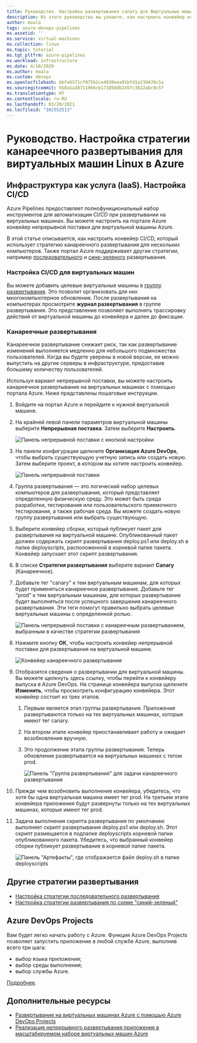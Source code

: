 ```yaml
---
title: Руководство. Настройка развертывания canary для Виртуальных машин Linux
description: Из этого руководства вы узнаете, как настроить конвейер непрерывного развертывания (CD). Этот конвейер обновляет группу виртуальных машин Linux в Azure с использованием стратегии канареечного развертывания.
author: moala
tags: azure-devops-pipelines
ms.assetid: ''
ms.service: virtual-machines
ms.collection: linux
ms.topic: tutorial
ms.tgt_pltfrm: azure-pipelines
ms.workload: infrastructure
ms.date: 4/10/2020
ms.author: moala
ms.custom: devops
ms.openlocfilehash: bbfe6571cf075b2ce4930eea91bfd1e239470c5a
ms.sourcegitcommit: 910a1a38711966cb171050db245fc3b22abc8c5f
ms.translationtype: HT
ms.contentlocale: ru-RU
ms.lasthandoff: 03/20/2021
ms.locfileid: "102552513"
---
```

# <a name="tutorial---configure-the-canary-deployment-strategy-for-azure-linux-virtual-machines"></a>Руководство. Настройка стратегии канареечного развертывания для виртуальных машин Linux в Azure

## <a name="infrastructure-as-a-service-iaas---configure-cicd"></a>Инфраструктура как услуга (IaaS). Настройка CI/CD

Azure Pipelines предоставляет полнофункциональный набор инструментов для автоматизации CI/CD при развертывании на виртуальных машинах. Вы можете настроить на портале Azure конвейер непрерывной поставки для виртуальной машины Azure.

В этой статье описывается, как настроить конвейер CI/CD, который использует стратегию канареечного развертывания для нескольких компьютеров. Также портал Azure поддерживает другие стратегии, например [последовательного](./tutorial-devops-azure-pipelines-classic.md) и [сине-зеленого](./tutorial-azure-devops-blue-green-strategy.md) развертывания.

### <a name="configure-cicd-on-virtual-machines"></a>Настройка CI/CD для виртуальных машин

Вы можете добавить целевые виртуальные машины в [группу развертывания](/azure/devops/pipelines/release/deployment-groups). Это позволит организовать для них многокомпьютерное обновление. После развертывания на компьютерах просмотрите **журнал развертывания** в группе развертывания. Это представление позволяет выполнять трассировку действий от виртуальной машины до конвейера и далее до фиксации.

### <a name="canary-deployments"></a>Канареечные развертывания

Канареечное развертывание снижает риск, так как развертывание изменений выполняется медленно для небольшого подмножества пользователей. Когда вы будете уверены в новой версии, ее можно выпустить на другие серверы в инфраструктуре, предоставив большему количеству пользователей.

Используя вариант непрерывной поставки, вы можете настроить канареечное развертывание на виртуальных машинах с помощью портала Azure. Ниже представлены пошаговые инструкции.

1. Войдите на портал Azure и перейдите к нужной виртуальной машине.
1. На крайней левой панели параметров виртуальной машины выберите **Непрерывная поставка**. Затем выберите **Настроить**.

   ![Панель непрерывной поставки с кнопкой настройки](media/tutorial-devops-azure-pipelines-classic/azure-devops-configure.png)

1. На панели конфигурации щелкните **Организация Azure DevOps**, чтобы выбрать существующую учетную запись или создать новую. Затем выберите проект, в котором вы хотите настроить конвейер.  

   ![Панель непрерывной поставки](media/tutorial-devops-azure-pipelines-classic/azure-devops-rolling.png)

1. Группа развертывания — это логический набор целевых компьютеров для развертывания, который представляет определенную физическую среду. Это может быть среда разработки, тестирования или пользовательского приемочного тестирования, а также рабочая среда. Вы можете создать новую группу развертывания или выбрать существующую.
1. Выберите конвейер сборки, который публикует пакет для развертывания на виртуальной машине. Опубликованный пакет должен содержать скрипт развертывания deploy.ps1 или deploy.sh в папке deployscripts, расположенной в корневой папке пакета. Конвейер запускает этот скрипт развертывания.
1. В списке **Стратегия развертывания** выберите вариант **Canary** (Канареечное).
1. Добавьте тег "canary" к тем виртуальным машинам, для которых будет применяться канареечное развертывание. Добавьте тег "prod" к тем виртуальным машинам, для которых развертывание будет выполняться после успешного завершения канареечного развертывания. Эти теги помогут правильно выбрать целевые виртуальные машины с определенной ролью.

   ![Панель непрерывной поставки с канареечным развертыванием, выбранным в качестве стратегии развертывания](media/tutorial-devops-azure-pipelines-classic/azure-devops-configure-canary.png)

1. Нажмите кнопку **ОК**, чтобы настроить конвейер непрерывной поставки для развертывания на виртуальной машине.

   ![Конвейер канареечного развертывания](media/tutorial-devops-azure-pipelines-classic/azure-devops-canary-pipeline.png)

1. Отобразятся сведения о развертывании для виртуальной машины. Вы можете щелкнуть здесь ссылку, чтобы перейти к конвейеру выпуска в Azure DevOps. На странице конвейера выпуска щелкните **Изменить**, чтобы просмотреть конфигурацию конвейера. Этот конвейер состоит из трех этапов.

   1. Первым является этап группы развертывания. Приложения развертываются только на тех виртуальных машинах, которые имеют тег canary.
   1. На втором этапе конвейер приостанавливает работу и ожидает возобновления вручную.
   1. Это продолжение этапа группы развертывания. Теперь обновление развертывается на виртуальных машинах с тегом prod.

      ![Панель "Группа развертывания" для задачи канареечного развертывания](media/tutorial-devops-azure-pipelines-classic/azure-devops-canary-task.png)

1. Прежде чем возобновить выполнение конвейера, убедитесь, что хотя бы одна виртуальная машина имеет тег prod. На третьем этапе конвейера приложения будут развернуты только на тех виртуальных машинах, которые имеют тег prod.

1. Задача выполнения скрипта развертывания по умолчанию выполняет скрипт развертывания deploy.ps1 или deploy.sh. Этот скрипт размещается в подпапке deployscripts корневой папки опубликованного пакета. Убедитесь, что выбранный конвейер сборки публикует развертывание в корневой папке пакета.

   ![Панель "Артефакты", где отображается файл deploy.sh в папке deployscripts](media/tutorial-deployment-strategy/package.png)

## <a name="other-deployment-strategies"></a>Другие стратегии развертывания
- [Настройка стратегии последовательного развертывания](./tutorial-devops-azure-pipelines-classic.md)
- [Настройка стратегии развертывания по схеме "синий-зеленый"](./tutorial-azure-devops-blue-green-strategy.md)

## <a name="azure-devops-projects"></a>Azure DevOps Projects

Вам будет легко начать работу с Azure. Функция Azure DevOps Projects позволяет запустить приложение в любой службе Azure, выполнив всего три шага:

- выбор языка приложения;
- выбор среды выполнения;
- выбор службы Azure.

[Подробнее](https://azure.microsoft.com/features/devops-projects/).

## <a name="additional-resources"></a>Дополнительные ресурсы

- [Развертывание на виртуальных машинах Azure с помощью Azure DevOps Projects](../../devops-project/azure-devops-project-vms.md)
- [Реализация непрерывного развертывания приложения в масштабируемом наборе виртуальных машин Azure](/azure/devops/pipelines/apps/cd/azure/deploy-azure-scaleset)